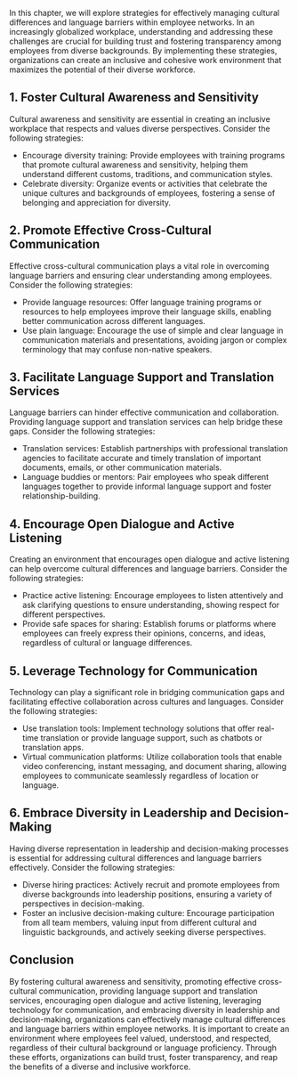 
In this chapter, we will explore strategies for effectively managing cultural differences and language barriers within employee networks. In an increasingly globalized workplace, understanding and addressing these challenges are crucial for building trust and fostering transparency among employees from diverse backgrounds. By implementing these strategies, organizations can create an inclusive and cohesive work environment that maximizes the potential of their diverse workforce.

**1. Foster Cultural Awareness and Sensitivity**
------------------------------------------------

Cultural awareness and sensitivity are essential in creating an inclusive workplace that respects and values diverse perspectives. Consider the following strategies:

* Encourage diversity training: Provide employees with training programs that promote cultural awareness and sensitivity, helping them understand different customs, traditions, and communication styles.
* Celebrate diversity: Organize events or activities that celebrate the unique cultures and backgrounds of employees, fostering a sense of belonging and appreciation for diversity.

**2. Promote Effective Cross-Cultural Communication**
-----------------------------------------------------

Effective cross-cultural communication plays a vital role in overcoming language barriers and ensuring clear understanding among employees. Consider the following strategies:

* Provide language resources: Offer language training programs or resources to help employees improve their language skills, enabling better communication across different languages.
* Use plain language: Encourage the use of simple and clear language in communication materials and presentations, avoiding jargon or complex terminology that may confuse non-native speakers.

**3. Facilitate Language Support and Translation Services**
-----------------------------------------------------------

Language barriers can hinder effective communication and collaboration. Providing language support and translation services can help bridge these gaps. Consider the following strategies:

* Translation services: Establish partnerships with professional translation agencies to facilitate accurate and timely translation of important documents, emails, or other communication materials.
* Language buddies or mentors: Pair employees who speak different languages together to provide informal language support and foster relationship-building.

**4. Encourage Open Dialogue and Active Listening**
---------------------------------------------------

Creating an environment that encourages open dialogue and active listening can help overcome cultural differences and language barriers. Consider the following strategies:

* Practice active listening: Encourage employees to listen attentively and ask clarifying questions to ensure understanding, showing respect for different perspectives.
* Provide safe spaces for sharing: Establish forums or platforms where employees can freely express their opinions, concerns, and ideas, regardless of cultural or language differences.

**5. Leverage Technology for Communication**
--------------------------------------------

Technology can play a significant role in bridging communication gaps and facilitating effective collaboration across cultures and languages. Consider the following strategies:

* Use translation tools: Implement technology solutions that offer real-time translation or provide language support, such as chatbots or translation apps.
* Virtual communication platforms: Utilize collaboration tools that enable video conferencing, instant messaging, and document sharing, allowing employees to communicate seamlessly regardless of location or language.

**6. Embrace Diversity in Leadership and Decision-Making**
----------------------------------------------------------

Having diverse representation in leadership and decision-making processes is essential for addressing cultural differences and language barriers effectively. Consider the following strategies:

* Diverse hiring practices: Actively recruit and promote employees from diverse backgrounds into leadership positions, ensuring a variety of perspectives in decision-making.
* Foster an inclusive decision-making culture: Encourage participation from all team members, valuing input from different cultural and linguistic backgrounds, and actively seeking diverse perspectives.

Conclusion
----------

By fostering cultural awareness and sensitivity, promoting effective cross-cultural communication, providing language support and translation services, encouraging open dialogue and active listening, leveraging technology for communication, and embracing diversity in leadership and decision-making, organizations can effectively manage cultural differences and language barriers within employee networks. It is important to create an environment where employees feel valued, understood, and respected, regardless of their cultural background or language proficiency. Through these efforts, organizations can build trust, foster transparency, and reap the benefits of a diverse and inclusive workforce.
